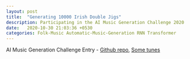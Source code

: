 ```yaml
---
layout: post
title:  "Generating 10000 Irish Double Jigs"
description: Participating in the AI Music Generation Challenge 2020
date:   2020-10-30 21:03:36 +0530
categories: Folk-Music Automatic-Music-Generation RNN Transformer
---
```


AI Music Generation Challenge Entry - [Github repo][github-repo], [Some tunes][some-tunes]

[github-repo]: https://github.com/richhiey1996/AI-Music-Generation-Challenge-2020
[some-tunes]: https://drive.google.com/drive/folders/1U4_LiVNSHpq68k-ZgVCLPG3IqHDjUaSG?usp=sharing

